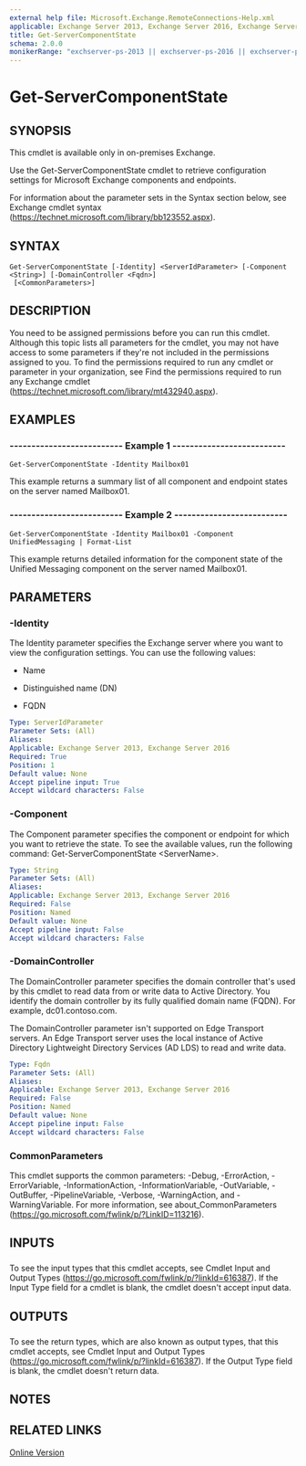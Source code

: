 ```yaml
---
external help file: Microsoft.Exchange.RemoteConnections-Help.xml
applicable: Exchange Server 2013, Exchange Server 2016, Exchange Server 2019
title: Get-ServerComponentState
schema: 2.0.0
monikerRange: "exchserver-ps-2013 || exchserver-ps-2016 || exchserver-ps-2019"
---
```


# Get-ServerComponentState

## SYNOPSIS
This cmdlet is available only in on-premises Exchange.

Use the Get-ServerComponentState cmdlet to retrieve configuration settings for Microsoft Exchange components and endpoints.

For information about the parameter sets in the Syntax section below, see Exchange cmdlet syntax (https://technet.microsoft.com/library/bb123552.aspx).

## SYNTAX

```
Get-ServerComponentState [-Identity] <ServerIdParameter> [-Component <String>] [-DomainController <Fqdn>]
 [<CommonParameters>]
```

## DESCRIPTION
You need to be assigned permissions before you can run this cmdlet. Although this topic lists all parameters for the cmdlet, you may not have access to some parameters if they're not included in the permissions assigned to you. To find the permissions required to run any cmdlet or parameter in your organization, see Find the permissions required to run any Exchange cmdlet (https://technet.microsoft.com/library/mt432940.aspx).

## EXAMPLES

### -------------------------- Example 1 --------------------------
```
Get-ServerComponentState -Identity Mailbox01
```

This example returns a summary list of all component and endpoint states on the server named Mailbox01.

### -------------------------- Example 2 --------------------------
```
Get-ServerComponentState -Identity Mailbox01 -Component UnifiedMessaging | Format-List
```

This example returns detailed information for the component state of the Unified Messaging component on the server named Mailbox01.

## PARAMETERS

### -Identity
The Identity parameter specifies the Exchange server where you want to view the configuration settings. You can use the following values:

- Name

- Distinguished name (DN)

- FQDN

```yaml
Type: ServerIdParameter
Parameter Sets: (All)
Aliases:
Applicable: Exchange Server 2013, Exchange Server 2016
Required: True
Position: 1
Default value: None
Accept pipeline input: True
Accept wildcard characters: False
```

### -Component
The Component parameter specifies the component or endpoint for which you want to retrieve the state. To see the available values, run the following command: Get-ServerComponentState \<ServerName\>.

```yaml
Type: String
Parameter Sets: (All)
Aliases:
Applicable: Exchange Server 2013, Exchange Server 2016
Required: False
Position: Named
Default value: None
Accept pipeline input: False
Accept wildcard characters: False
```

### -DomainController
The DomainController parameter specifies the domain controller that's used by this cmdlet to read data from or write data to Active Directory. You identify the domain controller by its fully qualified domain name (FQDN). For example, dc01.contoso.com.

The DomainController parameter isn't supported on Edge Transport servers. An Edge Transport server uses the local instance of Active Directory Lightweight Directory Services (AD LDS) to read and write data.

```yaml
Type: Fqdn
Parameter Sets: (All)
Aliases:
Applicable: Exchange Server 2013, Exchange Server 2016
Required: False
Position: Named
Default value: None
Accept pipeline input: False
Accept wildcard characters: False
```

### CommonParameters
This cmdlet supports the common parameters: -Debug, -ErrorAction, -ErrorVariable, -InformationAction, -InformationVariable, -OutVariable, -OutBuffer, -PipelineVariable, -Verbose, -WarningAction, and -WarningVariable. For more information, see about_CommonParameters (https://go.microsoft.com/fwlink/p/?LinkID=113216).

## INPUTS

###  
To see the input types that this cmdlet accepts, see Cmdlet Input and Output Types (https://go.microsoft.com/fwlink/p/?linkId=616387). If the Input Type field for a cmdlet is blank, the cmdlet doesn't accept input data.

## OUTPUTS

###  
To see the return types, which are also known as output types, that this cmdlet accepts, see Cmdlet Input and Output Types (https://go.microsoft.com/fwlink/p/?linkId=616387). If the Output Type field is blank, the cmdlet doesn't return data.

## NOTES

## RELATED LINKS

[Online Version](https://technet.microsoft.com/library/da7214fe-c641-4c6a-a479-df95a4136929.aspx)
